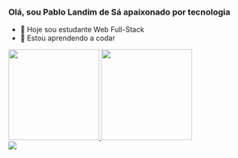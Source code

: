 ### Olá, sou Pablo Landim de Sá apaixonado por tecnologia

- 🔭 Hoje sou estudante Web Full-Stack 
- 🌱 Estou aprendendo a codar

<div>
 <a href="https://github.com/PabloLSa"> <img height="180em" src="https://github-readme-stats.vercel.app/api?username=PabloLSa&show_icons=true&theme=dark&include_all_commits=true&count_private=true"/>
  <img height="180em" src="https://github-readme-stats.vercel.app/api/top-langs/?username=PabloLSa&layout=compact&langs_count=7&theme=dracula"/>
</div>
<div>
<form>
 <a href="https://www.linkedin.com/in/pablo-landim-de-sá-99267454 img target="_blank"><img src="https://img.shields.io/badge/-LinkedIn-%230077B5?style=for-the-badge&logo=linkedin&logoColor=white"target="_blank"></a> </a>
<div>
<form>
